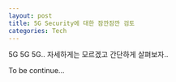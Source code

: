 ```yaml
---
layout: post
title: 5G Security에 대한 잠깐잠깐 검토
categories: Tech
---
```


5G 5G 5G..
자세하게는 모르겠고 간단하게 살펴보자..

To be continue...
